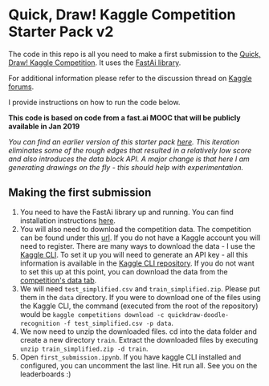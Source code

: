 # Quick, Draw! Kaggle Competition Starter Pack v2

The code in this repo is all you need to make a first submission to the [Quick, Draw! Kaggle Competition](https://www.kaggle.com/c/quickdraw-doodle-recognition). It uses the [FastAi library](https://github.com/fastai/fastai).

For additional information please refer to the discussion thread on [Kaggle forums](https://www.kaggle.com/c/quickdraw-doodle-recognition/discussion/69409).

I provide instructions on how to run the code below.

**This code is based on code from a fast.ai MOOC that will be publicly available in Jan 2019**

*You can find an earlier version of this starter pack [here](https://github.com/radekosmulski/quickdraw/tree/v1). This iteration eliminates some of the rough edges that resulted in a relatively low score and also introduces the data block API. A major change is that here I am generating drawings on the fly - this should help with experimentation.*

## Making the first submission
1. You need to have the FastAi library up and running. You can find installation instructions [here](https://github.com/fastai/fastai#installation).
2. You will also need to download the competition data. The competition can be found under this [url](https://www.kaggle.com/c/quickdraw-doodle-recognition). If you do not have a Kaggle account you will need to register. There are many ways to download the data - I use the [Kaggle CLI](https://github.com/Kaggle/kaggle-api). To set it up you will need to generate an API key - all this information is available in the [Kaggle CLI repository](https://github.com/Kaggle/kaggle-api). If you do not want to set this up at this point, you can download the data from the [competition's data tab](https://www.kaggle.com/c/quickdraw-doodle-recognition/data).
3. We will need `test_simplified.csv` and `train_simplified.zip`. Please put them in the `data` directory. If you were to download one of the files using the Kaggle CLI, the command (executed from the root of the repository) would be `kaggle competitions download -c quickdraw-doodle-recognition -f test_simplified.csv -p data`.
4. We now need to unzip the downloaded files. cd into the data folder and create a new directory `train`. Extract the downloaded files by executing `unzip train_simplified.zip -d train`.
6. Open `first_submission.ipynb`. If you have kaggle CLI installed and configured, you can uncomment the last line. Hit run all. See you on the leaderboards :)
